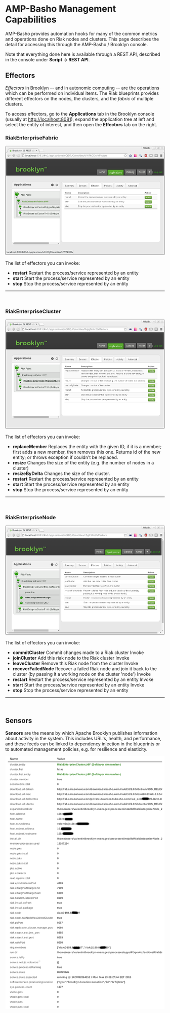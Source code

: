 ---
---

# AMP-Basho Management Capabilities


AMP-Basho provides automation hooks for many of the common metrics and operations
done on Riak nodes and clusters.  This page describes the detail for accessing this
through the AMP-Basho / Brooklyn console.

Note that everything done here is available through a REST API,
described in the console under **Script -> REST API**. 


## Effectors

*Effectors* in Brooklyn -- and in autonomic computing -- are the operations which can be performed
on individual items.  The Riak blueprints provides different effectors on the nodes,
the clusters, and the *fabric* of multiple clusters.

To access effectors, go to the **Applications** tab in the Brooklyn console (usually at [http://localhost:8081](http://localhost:8081)),
expand the application tree at left and select the entity of interest, and then open the **Effectors** tab on the right.


### RiakEnterpriseFabric

![RiakEnterpriseFabric](images/riak_enterprise_mdc.png)

The list of effectors you can invoke:

- **restart**	Restart the process/service represented by an entity
- **start**	Start the process/service represented by an entity
- **stop**	Stop the process/service represented by an entity

---------------------------------------

<br>

### RiakEnterpriseCluster

![RiakEnterpriseCluster](images/riak_ee_cluster_level.png)

The list of effectors you can invoke:

- **replaceMember**	Replaces the entity with the given ID, if it is a member; first adds a new member, then removes this one. Returns id of the new entity; or throws exception if couldn't be replaced.
- **resize**	Changes the size of the entity (e.g. the number of nodes in a cluster)
- **resizeByDelta**	Changes the size of the cluster.
- **restart**	Restart the process/service represented by an entity
- **start**	Start the process/service represented by an entity
- **stop**	Stop the process/service represented by an entity

---------------------------------------

<br>

### RiakEnterpriseNode

![RiakEnterpriseNode](images/riak_ee_node_level.png)

The list of effectors you can invoke:

- **commitCluster**	Commit changes made to a Riak cluster	Invoke
- **joinCluster**	Add this riak node to the Riak cluster	Invoke
- **leaveCluster**	Remove this Riak node from the cluster	Invoke
- **recoverFailedNode**	Recover a failed Riak node and join it back to the cluster (by passing it a working node on the cluster 'node')	Invoke
- **restart**	Restart the process/service represented by an entity	Invoke
- **start**	Start the process/service represented by an entity	Invoke
- **stop**	Stop the process/service represented by an entity

---------------------------------------

<br>

## Sensors

**Sensors** are the means by which Apache Brooklyn publishes information about activity in the system.
This includes URL's, health, and performance, and these feeds can be linked to dependency injection
in the blueprints or to automated management policies, e.g. for resilience and elasticity. 

![RiakEnterpriseNode](images/riak_ee_node_sensors.png)

